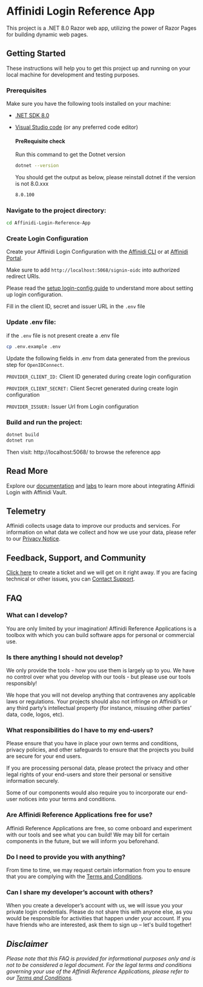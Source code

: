 # Affinidi Login Reference App 

This project is a .NET 8.0 Razor web app, utilizing the power of Razor Pages for building dynamic web pages.

## Getting Started

These instructions will help you to get this project up and running on your local machine for development and testing purposes.

### Prerequisites

Make sure you have the following tools installed on your machine:

- [.NET SDK 8.0](https://dotnet.microsoft.com/download)
- [Visual Studio code](https://code.visualstudio.com/) (or any preferred code editor)

    #### PreRequisite check 

    Run this command to get the Dotnet version 
    ```sh 
    dotnet --version 
    ```

    You should get the output as below, please reinstall dotnet if the version is not 8.0.xxx
    ```sh
    8.0.100
    ```
### Navigate to the project directory:
```sh
cd Affinidi-Login-Reference-App
```


### Create Login Configuration

Create your Affinidi Login Configuration with the [Affinidi CLI](https://github.com/affinidi/affinidi-cli#set-up-affinidi-login-for-your-applications) or at [Affinidi Portal](https://portal.affinidi.com/).

Make sure to add `http://localhost:5068/signin-oidc` into authorized redirect URIs.

Please read the [setup login-config guide](./docs/setup-login-config.md) to understand more about setting up login configuration.

Fill in the client ID, secret and issuer URL in the `.env` file

### Update .env file:

if the `.env` file is not present create a .env file 

```sh
cp .env.example .env
```

Update the following fields in .env from data generated from the previous step for `OpenIDConnect`.

`PROVIDER_CLIENT_ID:` Client ID generated during create login configuration

`PROVIDER_CLIENT_SECRET:` Client Secret generated during create login configuration

`PROVIDER_ISSUER:` Issuer Url from Login configuration 



### Build and run the project:

```sh
dotnet build
dotnet run
```


Then visit: http://localhost:5068/ to browse the reference app

## Read More

Explore our [documentation](https://docs.affinidi.com/docs/) and [labs](https://docs.affinidi.com/labs/) to learn more about integrating Affinidi Login with Affinidi Vault.

## Telemetry

Affinidi collects usage data to improve our products and services. For information on what data we collect and how we use your data, please refer to our [Privacy Notice](https://www.affinidi.com/privacy-notice).

## Feedback, Support, and Community

[Click here](https://github.com/affinidi/reference-app-affinidi-vault/issues) to create a ticket and we will get on it right away. If you are facing technical or other issues, you can [Contact Support](https://share.hsforms.com/1i-4HKZRXSsmENzXtPdIG4g8oa2v).


## FAQ

### What can I develop?

You are only limited by your imagination! Affinidi Reference Applications is a toolbox with which you can build software apps for personal or commercial use.

### Is there anything I should not develop?

We only provide the tools - how you use them is largely up to you. We have no control over what you develop with our tools - but please use our tools responsibly!

We hope that you will not develop anything that contravenes any applicable laws or regulations. Your projects should also not infringe on Affinidi’s or any third party’s intellectual property (for instance, misusing other parties’ data, code, logos, etc).

### What responsibilities do I have to my end-users?

Please ensure that you have in place your own terms and conditions, privacy policies, and other safeguards to ensure that the projects you build are secure for your end users.

If you are processing personal data, please protect the privacy and other legal rights of your end-users and store their personal or sensitive information securely.

Some of our components would also require you to incorporate our end-user notices into your terms and conditions.

### Are Affinidi Reference Applications free for use?

Affinidi Reference Applications are free, so come onboard and experiment with our tools and see what you can build! We may bill for certain components in the future, but we will inform you beforehand.

### Do I need to provide you with anything?

From time to time, we may request certain information from you to ensure that you are complying with the [Terms and Conditions](https://www.affinidi.com/terms-conditions).

### Can I share my developer’s account with others?

When you create a developer’s account with us, we will issue you your private login credentials. Please do not share this with anyone else, as you would be responsible for activities that happen under your account. If you have friends who are interested, ask them to sign up – let's build together!

## _Disclaimer_

_Please note that this FAQ is provided for informational purposes only and is not to be considered a legal document. For the legal terms and conditions governing your use of the Affinidi Reference Applications, please refer to our [Terms and Conditions](https://www.affinidi.com/terms-conditions)._

